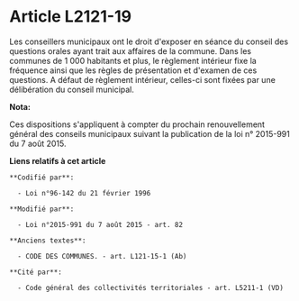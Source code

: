 # Article L2121-19

Les conseillers municipaux ont le droit d'exposer en séance du conseil des questions orales ayant trait aux affaires de la
commune. Dans les communes de 1 000 habitants et plus, le règlement intérieur fixe la fréquence ainsi que les règles de
présentation et d'examen de ces questions. A défaut de règlement intérieur, celles-ci sont fixées par une délibération du
conseil municipal.

**Nota:**

Ces dispositions s'appliquent à compter du prochain renouvellement général des conseils municipaux suivant la publication de
la loi n° 2015-991 du 7 août 2015.

**Liens relatifs à cet article**

	**Codifié par**:

	  - Loi n°96-142 du 21 février 1996

	**Modifié par**:

	  - Loi n°2015-991 du 7 août 2015 - art. 82

	**Anciens textes**:

	  - CODE DES COMMUNES. - art. L121-15-1 (Ab)

	**Cité par**:

	  - Code général des collectivités territoriales - art. L5211-1 (VD)
